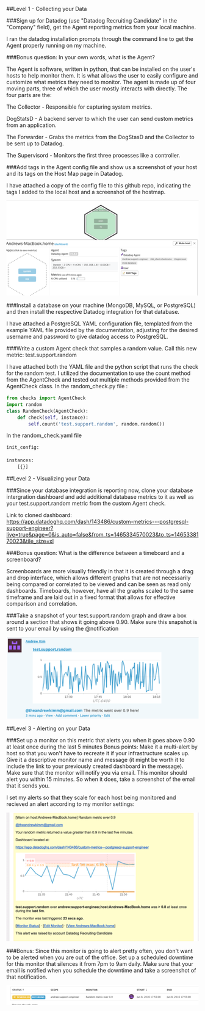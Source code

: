 ##Level 1 - Collecting your Data

###Sign up for Datadog (use "Datadog Recruiting Candidate" in the "Company" field), get the Agent reporting metrics from your local machine.

I ran the datadog installation prompts through the command line to get the Agent properly running on my machine.

###Bonus question: In your own words, what is the Agent?

 The Agent is software, written in python, that can be installed on the user's hosts to help monitor them. It is what allows the user to easily configure and customize what metrics they need to monitor. The agent is made up of four moving parts, three of which the user mostly interacts with directly. The four parts are the:

 The Collector - Responsible for capturing system metrics.

 DogStatsD - A backend server to which the user can send custom metrics from an application.

 The Forwarder - Grabs the metrics from the DogStasD and the Collector to be sent up to Datadog.

 The Supervisord - Monitors the first three processes like a controller.

###Add tags in the Agent config file and show us a screenshot of your host and its tags on the Host Map page in Datadog.

I have attached a copy of the config file to this github repo, indicating the tags I added to the local host and a screenshot of the hostmap.

![Host map](/images/Hostmap.png)


###Install a database on your machine (MongoDB, MySQL, or PostgreSQL) and then install the respective Datadog integration for that database.

 I have attached a PostgreSQL YAML configuration file, templated from the example YAML file provided by the documentation, adjusting for the desired username and password to give datadog access to PostgreSQL.


###Write a custom Agent check that samples a random value. Call this new metric: test.support.random

I have attached both the YAML file and the python script that runs the check for the random test.
  I utilized the documentation to use the count method from the AgentCheck and tested out multiple methods provided from the AgentCheck class.
  In the random_check.py file :
```python
from checks import AgentCheck
import random
class RandomCheck(AgentCheck):
    def check(self, instance):
        self.count('test.support.random', random.random())
```
  In the random_check.yaml file

```python
init_config:

instances:
    [{}]
```

##Level 2 - Visualizing your Data

###Since your database integration is reporting now, clone your database intergration dashboard and add additional database metrics to it as well as your test.support.random metric from the custom Agent check.

Link to cloned dashboard:
https://app.datadoghq.com/dash/143486/custom-metrics---postgresql-support-engineer?live=true&page=0&is_auto=false&from_ts=1465334570023&to_ts=1465338170023&tile_size=xl

###Bonus question: What is the difference between a timeboard and a screenboard?

Screenboards are more visually friendly in that it is created through a drag and drop interface, which allows different graphs that are not necessarily being compared or correlated to be viewed and can be seen as read only dashboards. Timeboards, however, have all the graphs scaled to the same timeframe and are laid out in a fixed format that allows for effective comparison and correlation.

###Take a snapshot of your test.support.random graph and draw a box around a section that shows it going above 0.90. Make sure this snapshot is sent to your email by using the @notification

![Random Test snapshot](/images/Random_test.png)


##Level 3 - Alerting on your Data

###Set up a monitor on this metric that alerts you when it goes above 0.90 at least once during the last 5 minutes
Bonus points: Make it a multi-alert by host so that you won't have to recreate it if your infrastructure scales up.
Give it a descriptive monitor name and message (it might be worth it to include the link to your previously created dashboard in the message). Make sure that the monitor will notify you via email.
This monitor should alert you within 15 minutes. So when it does, take a screenshot of the email that it sends you.

I set my alerts so that they scale for each host being monitored and recieved an alert according to my monitor settings:

![Email alert](/images/email_alert.png)

###Bonus: Since this monitor is going to alert pretty often, you don't want to be alerted when you are out of the office. Set up a scheduled downtime for this monitor that silences it from 7pm to 9am daily. Make sure that your email is notified when you schedule the downtime and take a screenshot of that notification.

![Downtime settings](/images/Downtime.png)